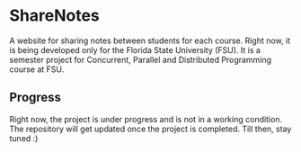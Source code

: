 # ShareNotes

A website for sharing notes between students for each course. Right now, it is being developed only for the Florida State University (FSU). It is a semester project for Concurrent, Parallel and Distributed Programming course at FSU. 

## Progress

Right now, the project is under progress and is not in a working condition. The repository will get updated once the project is completed. Till then, stay tuned :) 